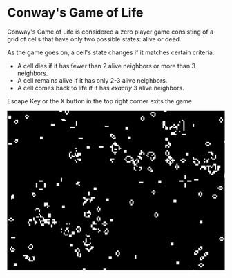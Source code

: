 # Conway's Game of Life
Conway's Game of Life is considered a zero player game consisting of a grid of cells that have only two possible states: alive or dead. 

As the game goes on, a cell's state changes if it matches certain criteria.
* A cell dies if it has fewer than 2 alive neighbors or more than 3 neighbors.
* A cell remains alive if it has only 2-3 alive neighbors.
* A cell comes back to life if it has *exactly* 3 alive neighbors.


Escape Key or the X button in the top right corner exits the game

![Game in Action](game.png)